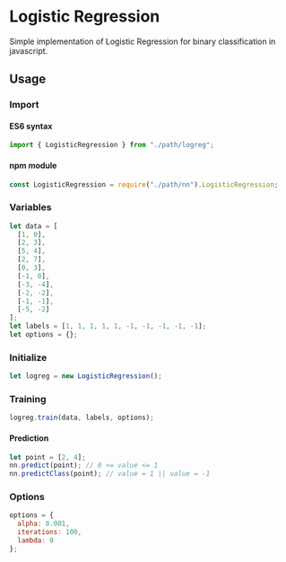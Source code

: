 # Logistic Regression

Simple implementation of Logistic Regression for binary classification in javascript.

## Usage

### Import

#### ES6 syntax

```javascript
import { LogisticRegression } from "./path/logreg";
```

#### npm module

```javascript
const LogisticRegression = require("./path/nn").LogisticRegression;
```

### Variables

```javascript
let data = [
  [1, 0],
  [2, 3],
  [5, 4],
  [2, 7],
  [0, 3],
  [-1, 0],
  [-3, -4],
  [-2, -2],
  [-1, -1],
  [-5, -2]
];
let labels = [1, 1, 1, 1, 1, -1, -1, -1, -1, -1];
let options = {};
```

### Initialize

```javascript
let logreg = new LogisticRegression();
```

### Training

```javascript
logreg.train(data, labels, options);
```

#### Prediction

```javascript
let point = [2, 4];
nn.predict(point); // 0 <= value <= 1
nn.predictClass(point); // value = 1 || value = -1
```

### Options

```javascript
options = {
  alpha: 0.001,
  iterations: 100,
  lambda: 0
};
```
